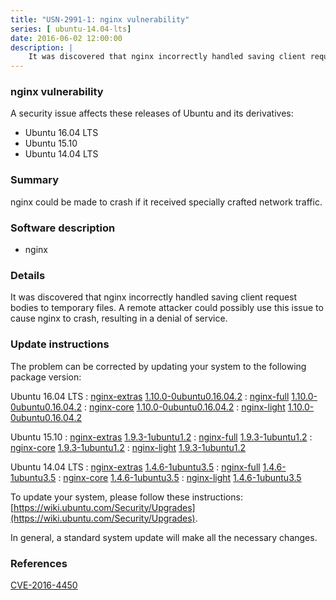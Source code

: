 ```yaml
---
title: "USN-2991-1: nginx vulnerability"
series: [ ubuntu-14.04-lts]
date: 2016-06-02 12:00:00
description: |
    It was discovered that nginx incorrectly handled saving client request bodies to temporary files. A remote attacker could possibly use this issue to cause nginx to crash, resulting in a denial of service. 
--- 
```

 
### nginx vulnerability

A security issue affects these releases of Ubuntu and its derivatives:

* Ubuntu 16.04 LTS
* Ubuntu 15.10
* Ubuntu 14.04 LTS

### Summary

nginx could be made to crash if it received specially crafted network traffic.

### Software description

* nginx 

### Details

It was discovered that nginx incorrectly handled saving client request bodies to temporary files. A remote attacker could possibly use this issue to cause nginx to crash, resulting in a denial of service. 

### Update instructions

The problem can be corrected by updating your system to the following package version:

Ubuntu 16.04 LTS
 : [nginx-extras](https://launchpad.net/ubuntu/+source/nginx) <span> [1.10.0-0ubuntu0.16.04.2](https://launchpad.net/ubuntu/+source/nginx/1.10.0-0ubuntu0.16.04.2) </span> 
 : [nginx-full](https://launchpad.net/ubuntu/+source/nginx) <span> [1.10.0-0ubuntu0.16.04.2](https://launchpad.net/ubuntu/+source/nginx/1.10.0-0ubuntu0.16.04.2) </span> 
 : [nginx-core](https://launchpad.net/ubuntu/+source/nginx) <span> [1.10.0-0ubuntu0.16.04.2](https://launchpad.net/ubuntu/+source/nginx/1.10.0-0ubuntu0.16.04.2) </span> 
 : [nginx-light](https://launchpad.net/ubuntu/+source/nginx) <span> [1.10.0-0ubuntu0.16.04.2](https://launchpad.net/ubuntu/+source/nginx/1.10.0-0ubuntu0.16.04.2) </span> 

Ubuntu 15.10
 : [nginx-extras](https://launchpad.net/ubuntu/+source/nginx) <span> [1.9.3-1ubuntu1.2](https://launchpad.net/ubuntu/+source/nginx/1.9.3-1ubuntu1.2) </span> 
 : [nginx-full](https://launchpad.net/ubuntu/+source/nginx) <span> [1.9.3-1ubuntu1.2](https://launchpad.net/ubuntu/+source/nginx/1.9.3-1ubuntu1.2) </span> 
 : [nginx-core](https://launchpad.net/ubuntu/+source/nginx) <span> [1.9.3-1ubuntu1.2](https://launchpad.net/ubuntu/+source/nginx/1.9.3-1ubuntu1.2) </span> 
 : [nginx-light](https://launchpad.net/ubuntu/+source/nginx) <span> [1.9.3-1ubuntu1.2](https://launchpad.net/ubuntu/+source/nginx/1.9.3-1ubuntu1.2) </span> 

Ubuntu 14.04 LTS
 : [nginx-extras](https://launchpad.net/ubuntu/+source/nginx) <span> [1.4.6-1ubuntu3.5](https://launchpad.net/ubuntu/+source/nginx/1.4.6-1ubuntu3.5) </span> 
 : [nginx-full](https://launchpad.net/ubuntu/+source/nginx) <span> [1.4.6-1ubuntu3.5](https://launchpad.net/ubuntu/+source/nginx/1.4.6-1ubuntu3.5) </span> 
 : [nginx-core](https://launchpad.net/ubuntu/+source/nginx) <span> [1.4.6-1ubuntu3.5](https://launchpad.net/ubuntu/+source/nginx/1.4.6-1ubuntu3.5) </span> 
 : [nginx-light](https://launchpad.net/ubuntu/+source/nginx) <span> [1.4.6-1ubuntu3.5](https://launchpad.net/ubuntu/+source/nginx/1.4.6-1ubuntu3.5) </span> 

To update your system, please follow these instructions: [https://wiki.ubuntu.com/Security/Upgrades](https://wiki.ubuntu.com/Security/Upgrades).

In general, a standard system update will make all the necessary changes. 

### References

 [CVE-2016-4450](http://people.ubuntu.com/~ubuntu-security/cve/CVE-2016-4450)
 
